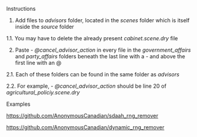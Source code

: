 Instructions



1. Add files to *advisors* folder, located in the *scenes* folder which is itself inside the *source* folder

  1.1. You may have to delete the already present *cabinet.scene.dry* file
  
2. Paste *- @cancel_advisor_action* in every file in the *government_affairs* and *party_affairs* folders beneath the last line with a - and above the first line with an @
   
  2.1. Each of these folders can be found in the same folder as *advisors*
   
  2.2. For example, *- @cancel_advisor_action* should be line 20 of *agricultural_policiy.scene.dry*



Examples

https://github.com/AnonymousCanadian/sdaah_rng_remover

https://github.com/AnonymousCanadian/dynamic_rng_remover
